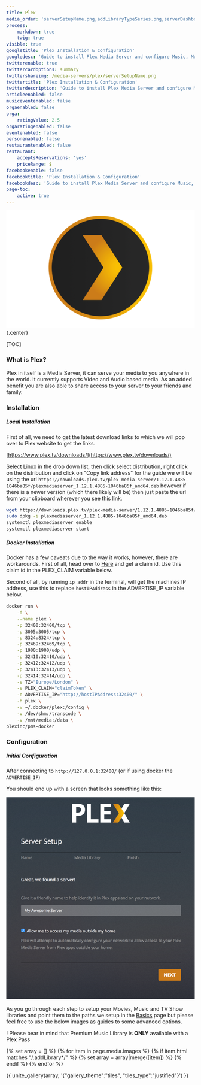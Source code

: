 ```yaml
---
title: Plex
media_order: 'serverSetupName.png,addLibraryTypeSeries.png,serverDashboard.png,addLibraryAdvancedMusic.png,addLibraryFolderMusic.png,addLibraryMusicOptions.png,serverSetupLibraryFull.png,addLibraryFolderRoot.png,serverSetupLibraryEmpty.png,serverSetupDone.png,addLibraryFolderMovie.png,addLibraryAdvancedMovie.png,addLibraryTypeMovie.png,addLibraryTypeMusic.png,addLibraryFolderSeries.png,addLibraryAdvancedSeries.png,addLibraryTypes.png,plex.png'
process:
    markdown: true
    twig: true
visible: true
googletitle: 'Plex Installation & Configuration'
googledesc: 'Guide to install Plex Media Server and configure Music, Movies and TV Show libraries'
twitterenable: true
twittercardoptions: summary
twittershareimg: /media-servers/plex/serverSetupName.png
twittertitle: 'Plex Installation & Configuration'
twitterdescription: 'Guide to install Plex Media Server and configure Music, Movies and TV Show libraries'
articleenabled: false
musiceventenabled: false
orgaenabled: false
orga:
    ratingValue: 2.5
orgaratingenabled: false
eventenabled: false
personenabled: false
restaurantenabled: false
restaurant:
    acceptsReservations: 'yes'
    priceRange: $
facebookenable: false
facebooktitle: 'Plex Installation & Configuration'
facebookdesc: 'Guide to install Plex Media Server and configure Music, Movies and TV Show libraries'
page-toc:
    active: true
---
```


![](plex.png?lightbox=600,400&resize=200,200){.center}

[TOC]

### What is Plex?

Plex in itself is a Media Server, it can serve your media to you anywhere in the world. It currently supports Video and Audio based media. As an added benefit you are also able to share access to your server to your friends and family.

### Installation 

##### Local Installation 

First of all, we need to get the latest download links to which we will pop over to Plex website to get the links.

[https://www.plex.tv/downloads/](https://www.plex.tv/downloads/)

Select Linux in the drop down list, then click select distribution, right click on the distribution and click on "Copy link address" for the guide we will be using the url `https://downloads.plex.tv/plex-media-server/1.12.1.4885-1046ba85f/plexmediaserver_1.12.1.4885-1046ba85f_amd64.deb` however if there is a newer version (which there likely will be) then just paste the url from your clipboard wherever you see this link.

```bash
wget https://downloads.plex.tv/plex-media-server/1.12.1.4885-1046ba85f/plexmediaserver_1.12.1.4885-1046ba85f_amd64.deb
sudo dpkg -i plexmediaserver_1.12.1.4885-1046ba85f_amd64.deb
systemctl plexmediaserver enable
systemctl plexmediaserver start
```

##### Docker Installation 

Docker has a few caveats due to the way it works, however, there are workarounds.
First of all, head over to [Here](https://www.plex.tv/claim/) and get a claim id. Use this claim id in the PLEX_CLAIM variable below.

Second of all, by running `ip addr` in the terminal, will get the machines IP address, use this to replace `hostIPAddress` in the ADVERTISE_IP variable below.

```bash
docker run \
	-d \
	--name plex \
	-p 32400:32400/tcp \
	-p 3005:3005/tcp \
	-p 8324:8324/tcp \
	-p 32469:32469/tcp \
	-p 1900:1900/udp \
	-p 32410:32410/udp \
	-p 32412:32412/udp \
	-p 32413:32413/udp \
	-p 32414:32414/udp \
	-e TZ="Europe/London" \
	-e PLEX_CLAIM="claimToken" \
	-e ADVERTISE_IP="http://hostIPAddress:32400/" \
	-h plex \
	-v ~/.docker/plex:/config \
	-v /dev/shm:/transcode \
	-v /mnt/media:/data \
plexinc/pms-docker
```

### Configuration 


##### Initial Configuration

After connecting to `http://127.0.0.1:32400/` (or if using docker the `ADVERTISE_IP`) 

You should end up with a screen that looks something like this:

![Plex Server Setup Page](serverSetupName.png?lightbox=1024&cropResize=300,300)

As you go through each step to setup your Movies, Music and TV Show libraries and point them to the paths we setup in the [Basics](/home/basics) page but please feel free to use the below images as guides to some advanced options.

! Please bear in mind that Premium Music Library is **ONLY** available with a Plex Pass

{% set array = [] %}
{% for item in page.media.images %}
{% if item.html matches "/.addLibrary*/" %}
{% set array = array|merge([item]) %}
{% endif %}
{% endfor %}

{{ unite_gallery(array, '{"gallery_theme":"tiles", "tiles_type":"justified"}') }}
